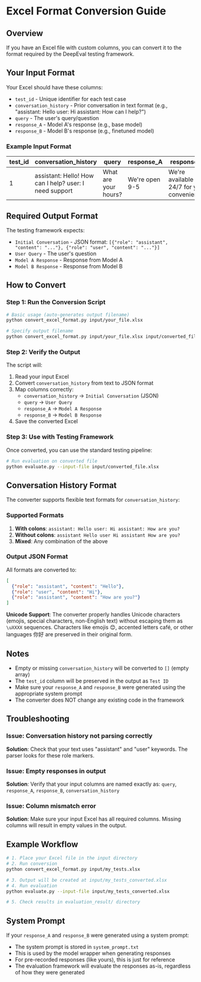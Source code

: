 # Excel Format Conversion Guide

## Overview

If you have an Excel file with custom columns, you can convert it to the format required by the DeepEval testing framework.

## Your Input Format

Your Excel should have these columns:
- `test_id` - Unique identifier for each test case
- `conversation_history` - Prior conversation in text format (e.g., "assistant: Hello user: Hi assistant: How can I help?")
- `query` - The user's query/question
- `response_A` - Model A's response (e.g., base model)
- `response_B` - Model B's response (e.g., finetuned model)

### Example Input Format

| test_id | conversation_history | query | response_A | response_B |
|---------|---------------------|-------|------------|------------|
| 1 | assistant: Hello! How can I help? user: I need support | What are your hours? | We're open 9-5 | We're available 24/7 for your convenience! |

## Required Output Format

The testing framework expects:
- `Initial Conversation` - JSON format: `[{"role": "assistant", "content": "..."}, {"role": "user", "content": "..."}]`
- `User Query` - The user's question
- `Model A Response` - Response from Model A
- `Model B Response` - Response from Model B

## How to Convert

### Step 1: Run the Conversion Script

```bash
# Basic usage (auto-generates output filename)
python convert_excel_format.py input/your_file.xlsx

# Specify output filename
python convert_excel_format.py input/your_file.xlsx input/converted_file.xlsx
```

### Step 2: Verify the Output

The script will:
1. Read your input Excel
2. Convert `conversation_history` from text to JSON format
3. Map columns correctly:
   - `conversation_history` → `Initial Conversation` (JSON)
   - `query` → `User Query`
   - `response_A` → `Model A Response`
   - `response_B` → `Model B Response`
4. Save the converted Excel

### Step 3: Use with Testing Framework

Once converted, you can use the standard testing pipeline:

```bash
# Run evaluation on converted file
python evaluate.py --input-file input/converted_file.xlsx
```

## Conversation History Format

The converter supports flexible text formats for `conversation_history`:

### Supported Formats

1. **With colons**: `assistant: Hello user: Hi assistant: How are you?`
2. **Without colons**: `assistant Hello user Hi assistant How are you?`
3. **Mixed**: Any combination of the above

### Output JSON Format

All formats are converted to:
```json
[
  {"role": "assistant", "content": "Hello"},
  {"role": "user", "content": "Hi"},
  {"role": "assistant", "content": "How are you?"}
]
```

**Unicode Support**: The converter properly handles Unicode characters (emojis, special characters, non-English text) without escaping them as `\uXXXX` sequences. Characters like emojis 😊, accented letters café, or other languages 你好 are preserved in their original form.

## Notes

- Empty or missing `conversation_history` will be converted to `[]` (empty array)
- The `test_id` column will be preserved in the output as `Test ID`
- Make sure your `response_A` and `response_B` were generated using the appropriate system prompt
- The converter does NOT change any existing code in the framework

## Troubleshooting

### Issue: Conversation history not parsing correctly

**Solution**: Check that your text uses "assistant" and "user" keywords. The parser looks for these role markers.

### Issue: Empty responses in output

**Solution**: Verify that your input columns are named exactly as: `query`, `response_A`, `response_B`, `conversation_history`

### Issue: Column mismatch error

**Solution**: Make sure your input Excel has all required columns. Missing columns will result in empty values in the output.

## Example Workflow

```bash
# 1. Place your Excel file in the input directory
# 2. Run conversion
python convert_excel_format.py input/my_tests.xlsx

# 3. Output will be created at input/my_tests_converted.xlsx
# 4. Run evaluation
python evaluate.py --input-file input/my_tests_converted.xlsx

# 5. Check results in evaluation_result/ directory
```

## System Prompt

If your `response_A` and `response_B` were generated using a system prompt:
- The system prompt is stored in `system_prompt.txt`
- This is used by the model wrapper when generating responses
- For pre-recorded responses (like yours), this is just for reference
- The evaluation framework will evaluate the responses as-is, regardless of how they were generated

